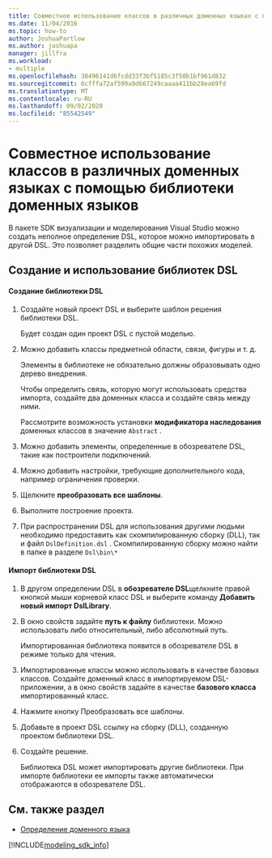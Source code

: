 ```yaml
---
title: Совместное использование классов в различных доменных языках с помощью библиотеки доменных языков
ms.date: 11/04/2016
ms.topic: how-to
author: JoshuaPartlow
ms.author: joshuapa
manager: jillfra
ms.workload:
- multiple
ms.openlocfilehash: 38496141d6fcdd33f3bf5185c3f50b1bf961d832
ms.sourcegitcommit: 6cfffa72af599a9d667249caaaa411bb28ea69fd
ms.translationtype: MT
ms.contentlocale: ru-RU
ms.lasthandoff: 09/02/2020
ms.locfileid: "85542549"
---
```

# <a name="sharing-classes-between-dsls-by-using-a-dsl-library"></a>Совместное использование классов в различных доменных языках с помощью библиотеки доменных языков
В пакете SDK визуализации и моделирования Visual Studio можно создать неполное определение DSL, которое можно импортировать в другой DSL. Это позволяет разделить общие части похожих моделей.

## <a name="creating-and-using-dsl-libraries"></a>Создание и использование библиотек DSL

#### <a name="to-create-a-dsl-library"></a>Создание библиотеки DSL

1. Создайте новый проект DSL и выберите шаблон решения библиотеки DSL.

     Будет создан один проект DSL с пустой моделью.

2. Можно добавить классы предметной области, связи, фигуры и т. д.

     Элементы в библиотеке не обязательно должны образовывать одно дерево внедрения.

     Чтобы определить связь, которую могут использовать средства импорта, создайте два доменных класса и создайте связь между ними.

     Рассмотрите возможность установки **модификатора наследования** доменных классов в значение `Abstract` .

3. Можно добавить элементы, определенные в обозревателе DSL, такие как построители подключений.

4. Можно добавить настройки, требующие дополнительного кода, например ограничения проверки.

5. Щелкните **преобразовать все шаблоны**.

6. Выполните построение проекта.

7. При распространении DSL для использования другими людьми необходимо предоставить как скомпилированную сборку (DLL), так и файл `DslDefinition.dsl` . Скомпилированную сборку можно найти в папке в разделе `Dsl\bin\*`

#### <a name="to-import-a-dsl-library"></a>Импорт библиотеки DSL

1. В другом определении DSL в **обозревателе DSL**щелкните правой кнопкой мыши корневой класс DSL и выберите команду **Добавить новый импорт DslLibrary**.

2. В окно свойств задайте **путь к файлу** библиотеки. Можно использовать либо относительный, либо абсолютный путь.

    Импортированная библиотека появится в обозревателе DSL в режиме только для чтения.

3. Импортированные классы можно использовать в качестве базовых классов. Создайте доменный класс в импортируемом DSL-приложении, а в окно свойств задайте в качестве **базового класса** импортированный класс.

4. Нажмите кнопку Преобразовать все шаблоны.

5. Добавьте в проект DSL ссылку на сборку (DLL), созданную проектом библиотеки DSL.

6. Создайте решение.

   Библиотека DSL может импортировать другие библиотеки. При импорте библиотеки ее импорты также автоматически отображаются в обозревателе DSL.

## <a name="see-also"></a>См. также раздел

- [Определение доменного языка](../modeling/how-to-define-a-domain-specific-language.md)

[!INCLUDE[modeling_sdk_info](includes/modeling_sdk_info.md)]
